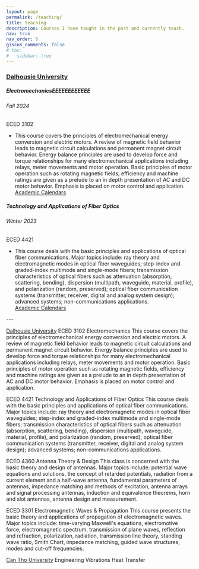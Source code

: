 ```yaml
---
layout: page
permalink: /teaching/
title: teaching
description: Courses I have taught in the past and currently teach.
nav: true
nav_order: 6
giscus_comments: false
# toc:
#   sidebar: true
---
```

<h3 style="color: #4b9cd3;" id="Dalhousie University"><a href="https://www.dal.ca/">Dalhousie University</a></h3>
<!-- ECED 3102 (Electromechanics) -->
<div class="card mt-3">
  <div class="p-3">
    <div class="row">
      <div class="col-sm-10">
        <h5 id="ECED3102" class="card-title">ElectromechanicsEEEEEEEEEEEE</h5>
        <h6 class="card-subtitle font-italic">Fall 2024</h6>
      </div>
      <div class="col-sm-2 text-sm-right">
        <span class="badge">
          ECED 3102
        </span>
      </div>
    </div>
    <ul class="card-text font-weight-light list-group list-group-flush">
      <li class="list-group-item">
        <div class="row">
          <div class="col-sm-9">
            This course covers the principles of electromechanical energy conversion and electric motors. A review of magnetic field behavior leads to magnetic circuit calculations and permanent magnet circuit behavior. Energy balance principles are used to develop force and torque relationships for many electromechanical applications including relays, meter movements and motor operation. Basic principles of motor operation such as rotating magnetic fields, efficiency and machine ratings are given as a prelude to an in depth presentation of AC and DC motor behavior. Emphasis is placed on motor control and application.
          </div>
          <div class="col-sm-3">
            <a href="https://academiccalendar.dal.ca/Catalog/ViewCatalog.aspx?pageid=viewcatalog&topicgroupid=37057&entitytype=CID&entitycode=ECED+3102">Academic Calendars</a>
          </div>
        </div>
      </li>
    </ul>
  </div>
</div>

<!-- ECED 4421   Technology and Applications of Fiber Optics -->
<div class="card mt-3">
  <div class="p-3">
    <div class="row">
      <div class="col-sm-10">
        <h5 id="ECED3102" class="card-title">Technology and Applications of Fiber Optics</h5>
        <h6 class="card-subtitle font-italic">Winter 2023</h6>
      </div>
      <div class="col-sm-2 text-sm-right">
        <span class="badge">
          ECED 4421
        </span>
      </div>
    </div>
    <ul class="card-text font-weight-light list-group list-group-flush">
      <li class="list-group-item">
        <div class="row">
          <div class="col-sm-9">
            This course deals with the basic principles and applications of optical fiber communications. Major topics include: ray theory and electromagnetic modes in optical fiber waveguides; step-index and graded-index multimode and single-mode fibers; transmission characteristics of optical fibers such as attenuation (absorption, scattering, bending), dispersion (multipath, waveguide, material, profile), and polarization (random, preserved); optical fiber communication systems (transmitter, receiver, digital and analog system design); advanced systems; non-communications applications.
          </div>
          <div class="col-sm-3">
            <a href="https://academiccalendar.dal.ca/Catalog/ViewCatalog.aspx?pageid=viewcatalog&topicgroupid=39480&entitytype=CID&entitycode=ECED+4421">Academic Calendars</a>
          </div>
        </div>
      </li>
    </ul>
  </div>
</div>
---

[Dalhousie University](https://www.dal.ca/)
ECED 3102 Electromechanics
This course covers the principles of electromechanical energy conversion and electric motors. A review of magnetic field behavior leads to magnetic circuit calculations and permanent magnet circuit behavior. Energy balance principles are used to develop force and torque relationships for many electromechanical applications including relays, meter movements and motor operation. Basic principles of motor operation such as rotating magnetic fields, efficiency and machine ratings are given as a prelude to an in depth presentation of AC and DC motor behavior. Emphasis is placed on motor control and application.

ECED 4421   Technology and Applications of Fiber Optics
This course deals with the basic principles and applications of optical fiber communications. Major topics include: ray theory and electromagnetic modes in optical fiber waveguides; step-index and graded-index multimode and single-mode fibers; transmission characteristics of optical fibers such as attenuation (absorption, scattering, bending), dispersion (multipath, waveguide, material, profile), and polarization (random, preserved); optical fiber communication systems (transmitter, receiver, digital and analog system design); advanced systems; non-communications applications.

ECED 4360   Antenna Theory & Design
This class is concerned with the basic theory and design of antennas. Major topics include: potential wave equations and solutions, the concept of retarded potentials, radiation from a current element and a half-wave antenna, fundamental parameters of antennas, impedance matching and methods of excitation, antenna arrays and signal processing antennas, induction and equivalence theorems, horn and slot antennas, antenna design and measurement.

ECED 3301   Electromagnetic Waves & Propagation
This course presents the basic theory and applications of propagation of electromagnetic waves. Major topics include: time-varying Maxwell's equations, electromotive force, electromagnetic spectrum, transmission of plane waves, reflection and refraction, polarization, radiation, transmission line theory, standing wave ratio, Smith Chart, impedance matching, guided wave structures, modes and cut-off frequencies.

[Can Tho University](https://www.ctu.edu.vn/)
Engineering Vibrations
Heat Transfer
